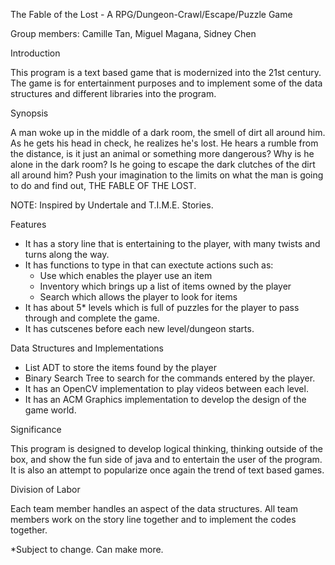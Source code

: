 The Fable of the Lost - A RPG/Dungeon-Crawl/Escape/Puzzle Game

Group members: Camille Tan, Miguel Magana, Sidney Chen



Introduction

  This program is a text based game that is modernized into the 21st century. The game is for entertainment purposes and to implement some of the data structures and different libraries into the program. 
  
Synopsis

A man woke up in the middle of a dark room, the smell of dirt all around him. As he gets his head in check, he realizes he's lost. He hears a rumble from the distance, is it just an animal or something more dangerous? Why is he alone in the dark room? Is he going to escape the dark clutches of the dirt all around him? Push your imagination to the limits on what the man is going to do and find out, THE FABLE OF THE LOST.

NOTE: Inspired by Undertale and T.I.M.E. Stories.


Features

- It has a story line that is entertaining to the player, with many twists and turns along the way.
- It has functions to type in that can exectute actions such as:
  - Use which enables the player use an item
  - Inventory which brings up a list of items owned by the player
  - Search which allows the player to look for items
- It has about 5* levels which is full of puzzles for the player to pass through and complete the game.
- It has cutscenes before each new level/dungeon starts.


Data Structures and Implementations

- List ADT to store the items found by the player
- Binary Search Tree to search for the commands entered by the player.
- It has an OpenCV implementation to play videos between each level.
- It has an ACM Graphics implementation to develop the design of the game world.


Significance

  This program is designed to develop logical thinking, thinking outside of the box, and show the fun side of java and to entertain the user of the program. It is also an attempt to popularize once again the trend of text based games.
  
  
Division of Labor

Each team member handles an aspect of the data structures.
All team members work on the story line together and to implement the codes together.


*Subject to change. Can make more.
